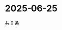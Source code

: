# 2025-06-25

共 0 条

<!-- BEGIN ZHIHUVIDEO -->
<!-- 最后更新时间 Wed Jun 25 2025 20:22:46 GMT+0800 (China Standard Time) -->

<!-- END ZHIHUVIDEO -->

